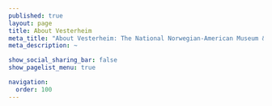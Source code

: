 ```yaml
---
published: true
layout: page
title: About Vesterheim
meta_title: "About Vesterheim: The National Norwegian-American Museum & Heritage Center"
meta_description: ~

show_social_sharing_bar: false
show_pagelist_menu: true

navigation:
  order: 100
---
```

